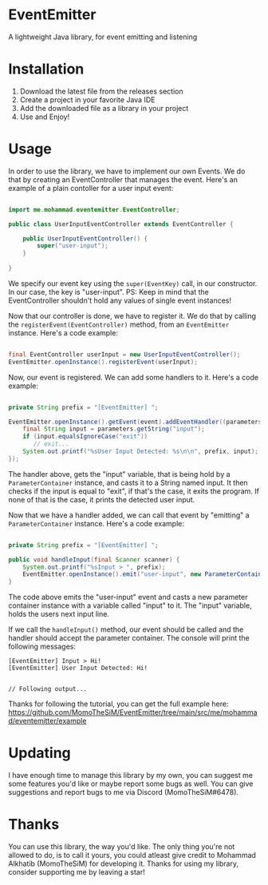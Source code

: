 # EventEmitter
A lightweight Java library, for event emitting and listening

# Installation
1. Download the latest file from the releases section
2. Create a project in your favorite Java IDE
3. Add the downloaded file as a library in your project
4. Use and Enjoy!

# Usage
In order to use the library, we have to implement our own Events. We do that by creating an EventController that manages the event.
Here's an example of a plain contoller for a user input event:
```java

import me.mohammad.eventemitter.EventController;

public class UserInputEventController extends EventController {

    public UserInputEventController() {
        super("user-input");
    }
  
}

```
We specify our event key using the `super(EventKey)` call, in our constructor. In our case, the key is "user-input".
PS: Keep in mind that the EventController shouldn't hold any values of single event instances!

Now that our controller is done, we have to register it. We do that by calling the `registerEvent(EventController)` method, from an `EventEmitter` instance.
Here's a code example:
```java

final EventController userInput = new UserInputEventController();
EventEmitter.openInstance().registerEvent(userInput);

```

Now, our event is registered. We can add some handlers to it.
Here's a code example:
```java

private String prefix = "[EventEmitter] ";

EventEmitter.openInstance().getEvent(event).addEventHandler((parameters) -> {
    final String input = parameters.getString("input");
    if (input.equalsIgnoreCase("exit"))
       // exit...
    System.out.printf("%sUser Input Detected: %s\n\n", prefix, input);
});

```
The handler above, gets the "input" variable, that is being hold by a `ParameterContainer` instance, and casts it to a String named input.
It then checks if the input is equal to "exit", if that's the case, it exits the program.
If none of that is the case, it prints the detected user input.


Now that we have a handler added, we can call that event by "emitting" a `ParameterContainer` instance.
Here's a code example:
```java

private String prefix = "[EventEmitter] ";

public void handleInput(final Scanner scanner) {
    System.out.printf("%sInput > ", prefix);
    EventEmitter.openInstance().emit("user-input", new ParameterContainer().add("input", scanner.nextLine()));
}

```
The code above emits the "user-input" event and casts a new parameter container instance with a variable called "input" to it.
The "input" variable, holds the users next input line.

If we call the `handleInput()` method, our event should be called and the handler should accept the parameter container.
The console will print the following messages:
```log
[EventEmitter] Input > Hi!
[EventEmitter] User Input Detected: Hi!


// Following output...
```

Thanks for following the tutorial, you can get the full example here:
https://github.com/MomoTheSiM/EventEmitter/tree/main/src/me/mohammad/eventemitter/example

# Updating
I have enough time to manage this library by my own, you can suggest me some features you'd like or maybe report some bugs as well.
You can give suggestions and report bugs to me via Discord (MomoTheSiM#6478).

# Thanks
You can use this library, the way you'd like.
The only thing you're not allowed to do, is to call it yours, you could atleast give credit to Mohammad Alkhatib (MomoTheSiM) for developing it.
Thanks for using my library, consider supporting me by leaving a star!

